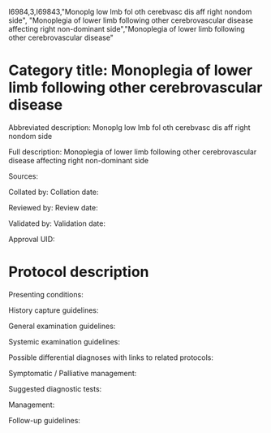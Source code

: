 I6984,3,I69843,"Monoplg low lmb fol oth cerebvasc dis aff right nondom side", "Monoplegia of lower limb following other cerebrovascular disease affecting right non-dominant side","Monoplegia of lower limb following other cerebrovascular disease"
# Category title: Monoplegia of lower limb following other cerebrovascular disease

Abbreviated description: Monoplg low lmb fol oth cerebvasc dis aff right nondom side

Full description: Monoplegia of lower limb following other cerebrovascular disease affecting right non-dominant side

Sources:

Collated by:
Collation date:

Reviewed by:
Review date:

Validated by:
Validation date:

Approval UID:

# Protocol description

Presenting conditions:

History capture guidelines:

General examination guidelines:

Systemic examination guidelines:

Possible differential diagnoses with links to related protocols:

Symptomatic / Palliative management:

Suggested diagnostic tests:

Management:

Follow-up guidelines:

